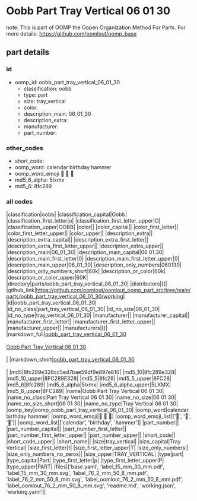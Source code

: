 # Oobb Part Tray Vertical 06 01 30  

note: This is part of OOMP the Oopen Organization Method For Parts. For more details: https://github.com/oomlout/oomp_base

##  part details





### id
* oomp_id: oobb_part_tray_vertical_06_01_30
  * classification: oobb
  * type: part
  * size: tray_vertical
  * color: 
  * description_main: 06_01_30
  * description_extra: 
  * manufacturer: 
  * part_number: 

### other_codes
* short_code: 
* oomp_word: calendar birthday hammer
* oomp_word_emoji :calendar: :birthday: :hammer:
* md5_6_alpha: 5lxmx
* md5_6: 8fc289

### all codes 
|classification|oobb|
|classification_capital|Oobb|
|classification_first_letter|o|
|classification_first_letter_upper|O|
|classification_upper|OOBB|
|color||
|color_capital||
|color_first_letter||
|color_first_letter_upper||
|color_upper||
|description_extra||
|description_extra_capital||
|description_extra_first_letter||
|description_extra_first_letter_upper||
|description_extra_upper||
|description_main|06_01_30|
|description_main_capital|06 01.30|
|description_main_first_letter|0|
|description_main_first_letter_upper|0|
|description_main_upper|06_01_30|
|description_only_numbers|060130|
|description_only_numbers_short|60k|
|description_or_color|60k|
|description_or_color_upper|60K|
|directory|parts/oobb_part_tray_vertical_06_01_30|
|distributors|[]|
|github_link|https://github.com/oomlout/oomlout_oomp_part_src/tree/main/parts/oobb_part_tray_vertical_06_01_30/working|
|id|oobb_part_tray_vertical_06_01_30|
|id_no_class|part_tray_vertical_06_01_30|
|id_no_size|06_01_30|
|id_no_type|tray_vertical_06_01_30|
|manufacturer||
|manufacturer_capital||
|manufacturer_first_letter||
|manufacturer_first_letter_upper||
|manufacturer_upper||
|manufacturers|[]|
|markdown_full|[oobb_part_tray_vertical_06_01_30](https://github.com/oomlout/oomlout_oomp_part_src/tree/main/parts/oobb_part_tray_vertical_06_01_30/working)<br>[](https://github.com/oomlout/oomlout_oomp_part_src/tree/main/parts/oobb_part_tray_vertical_06_01_30/working)<br>[Oobb Part Tray Vertical 06 01 30](https://github.com/oomlout/oomlout_oomp_part_src/tree/main/parts/oobb_part_tray_vertical_06_01_30/working)<br><br>|
|markdown_short|[oobb_part_tray_vertical_06_01_30](https://github.com/oomlout/oomlout_oomp_part_src/tree/main/parts/oobb_part_tray_vertical_06_01_30/working)<br><br>|
|md5|8fc289e328cc5ed7bae59df9e897e810|
|md5_10|8fc289e328|
|md5_10_upper|8FC289E328|
|md5_5|8fc28|
|md5_5_upper|8FC28|
|md5_6|8fc289|
|md5_6_alpha|5lxmx|
|md5_6_alpha_upper|5LXMX|
|md5_6_upper|8FC289|
|name|Oobb Part Tray Vertical 06 01 30|
|name_no_class|Part Tray Vertical 06 01 30|
|name_no_size|06 01 30|
|name_no_size_short|06 01 30|
|name_no_type|Tray Vertical 06 01 30|
|oomp_key|oomp_oobb_part_tray_vertical_06_01_30|
|oomp_word|calendar birthday hammer|
|oomp_word_emoji|:calendar: :birthday: :hammer:|
|oomp_word_emoji_list|[':calendar:', ':birthday:', ':hammer:']|
|oomp_word_list|['calendar', 'birthday', 'hammer']|
|part_number||
|part_number_capital||
|part_number_first_letter||
|part_number_first_letter_upper||
|part_number_upper||
|short_code||
|short_code_upper||
|short_name||
|size|tray_vertical|
|size_capital|Tray Vertical|
|size_first_letter|t|
|size_first_letter_upper|T|
|size_only_numbers||
|size_only_numbers_no_zeros||
|size_upper|TRAY_VERTICAL|
|type|part|
|type_capital|Part|
|type_first_letter|p|
|type_first_letter_upper|P|
|type_upper|PART|
|files|['base.yaml', 'label_15_mm_30_mm.pdf', 'label_15_mm_30_mm.svg', 'label_76_2_mm_50_8_mm.pdf', 'label_76_2_mm_50_8_mm.svg', 'label_oomlout_76_2_mm_50_8_mm.pdf', 'label_oomlout_76_2_mm_50_8_mm.svg', 'readme.md', 'working.json', 'working.yaml']|
